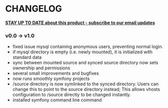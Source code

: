 # CHANGELOG

**[STAY UP TO DATE about this product - subscribe to our email updates](http://eepurl.com/caYXEH)**

### v0.0 -> v1.0

* fixed issue mysql containing anonymous users, preventing normal login.
* if mysql directory is empty (i.e. newly mounted), it is initialized with standard data
* sync between mounted source and synced source directory now sets ownership and permissions
* several small improvements and bugfixes
* now runs smoothly symfony projects
* /source directory is now symlinked to the synced directory.
  Users can change this to point to the source directory instead;
  This allows vhosts configuration to /source directly to be changed instantly.
* installed symfony command line command
